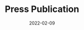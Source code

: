 ---
layout: external
redirect_url: https://www.bbc.co.uk/sounds/play/w3ct1ltc
title:  Press Publication
description: On 08 February 2022, the interview Mariana recently did for BBC World Service's Digital Planet radio show was broadcast. The interview starts 21 minutes in.
date:   2022-02-09 
image:  '/images/2018-05-02-sounds-amazing-bbc.jpg'
image-alt: 'BBC Sounds logo.'
tags:   [press]
---